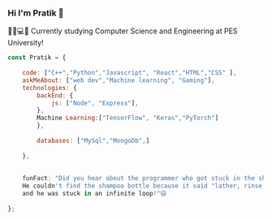 ### Hi I'm Pratik 👋

👨‍🎓💻🔬 Currently studying Computer Science and Engineering at PES University!

```javascript
const Pratik = {
     
    code: ["C++","Python","Javascript", "React","HTML","CSS" ],
    askMeAbout: ["web dev","Machine learning", "Gaming"],
    technologies: {
        backEnd: {
            js: ["Node", "Express"],
        },
        Machine Learning:["TensorFlow", "Keras","PyTorch"]
        },
       
        databases: ["MySql","MongoDb",]
        
    },
    
    
    funFact: "Did you hear about the programmer who got stuck in the shower?
    He couldn't find the shampoo bottle because it said "lather, rinse, repeat" 
    and he was stuck in an infinite loop!"😄
    
};
```


<!--
**pratt4/pratt4** is a ✨ _special_ ✨ repository because its `README.md` (this file) appears on your GitHub profile.

Here are some ideas to get you started:

- 🔭 I’m currently working on ...
- 🌱 I’m currently learning ...
- 👯 I’m looking to collaborate on ...
- 🤔 I’m looking for help with ...
- 💬 Ask me about ...
- 📫 How to reach me: ...
- 😄 Pronouns: ...
- ⚡ Fun fact: ...
-->
